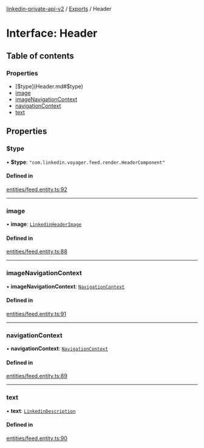 [linkedin-private-api-v2](../README.md) / [Exports](../modules.md) / Header

# Interface: Header

## Table of contents

### Properties

- [$type](Header.md#$type)
- [image](Header.md#image)
- [imageNavigationContext](Header.md#imagenavigationcontext)
- [navigationContext](Header.md#navigationcontext)
- [text](Header.md#text)

## Properties

### $type

• **$type**: ``"com.linkedin.voyager.feed.render.HeaderComponent"``

#### Defined in

[entities/feed.entity.ts:92](https://github.com/akash-gupt/linkedin-private-api/blob/d170d2d/src/entities/feed.entity.ts#L92)

___

### image

• **image**: [`LinkedinHeaderImage`](LinkedinHeaderImage.md)

#### Defined in

[entities/feed.entity.ts:88](https://github.com/akash-gupt/linkedin-private-api/blob/d170d2d/src/entities/feed.entity.ts#L88)

___

### imageNavigationContext

• **imageNavigationContext**: [`NavigationContext`](NavigationContext.md)

#### Defined in

[entities/feed.entity.ts:91](https://github.com/akash-gupt/linkedin-private-api/blob/d170d2d/src/entities/feed.entity.ts#L91)

___

### navigationContext

• **navigationContext**: [`NavigationContext`](NavigationContext.md)

#### Defined in

[entities/feed.entity.ts:89](https://github.com/akash-gupt/linkedin-private-api/blob/d170d2d/src/entities/feed.entity.ts#L89)

___

### text

• **text**: [`LinkedinDescription`](LinkedinDescription.md)

#### Defined in

[entities/feed.entity.ts:90](https://github.com/akash-gupt/linkedin-private-api/blob/d170d2d/src/entities/feed.entity.ts#L90)
